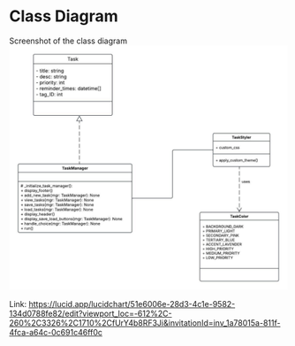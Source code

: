 # Class Diagram 

Screenshot of the class diagram 
![alt text](screenshots/class_diagram_M3.jpeg)

Link: https://lucid.app/lucidchart/51e6006e-28d3-4c1e-9582-134d0788fe82/edit?viewport_loc=-612%2C-260%2C3326%2C1710%2CfUrY4b8RF3Ji&invitationId=inv_1a78015a-811f-4fca-a64c-0c691c46ff0c

